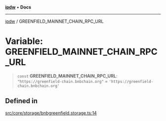 [**ipdw**](../README.md) • **Docs**

***

[ipdw](../globals.md) / GREENFIELD\_MAINNET\_CHAIN\_RPC\_URL

# Variable: GREENFIELD\_MAINNET\_CHAIN\_RPC\_URL

> `const` **GREENFIELD\_MAINNET\_CHAIN\_RPC\_URL**: `"https://greenfield-chain.bnbchain.org"` = `'https://greenfield-chain.bnbchain.org'`

## Defined in

[src/core/storage/bnbgreenfield.storage.ts:14](https://github.com/humandataincome/ipdw/blob/cffd44f47ee394d38eaa57c50e77342565775d5e/src/core/storage/bnbgreenfield.storage.ts#L14)
